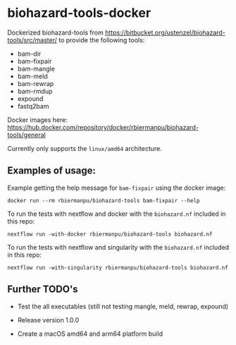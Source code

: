 # biohazard-tools-docker
Dockerized biohazard-tools from https://bitbucket.org/ustenzel/biohazard-tools/src/master/ to provide the following tools:
- bam-dir
- bam-fixpair
- bam-mangle
- bam-meld
- bam-rewrap
- bam-rmdup
- expound
- fastq2bam

Docker images here: https://hub.docker.com/repository/docker/rbiermanpu/biohazard-tools/general

Currently only supports the `linux/amd64` architecture.

Examples of usage:
---
Example getting the help message for `bam-fixpair` using the docker image:
```
docker run --rm rbiermanpu/biohazard-tools bam-fixpair --help
```

To run the tests with nextflow and docker with the `biohazard.nf` included in this repo:
```
nextflow run -with-docker rbiermanpu/biohazard-tools biohazard.nf
```

To run the tests with nextflow and singularity with the `biohazard.nf` included in this repo:
```
nextflow run -with-singularity rbiermanpu/biohazard-tools biohazard.nf
```

Further TODO's
---

- Test the all executables (still not testing mangle, meld, rewrap, expound)

- Release version 1.0.0

- Create a macOS amd64 and arm64 platform build